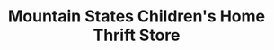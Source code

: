 ---
title: "Mountain States Children's Home Thrift Store"
url: /longmont/mountain-states-childrens-home-thrift-store/
shop: Gebrauchtwaren
---